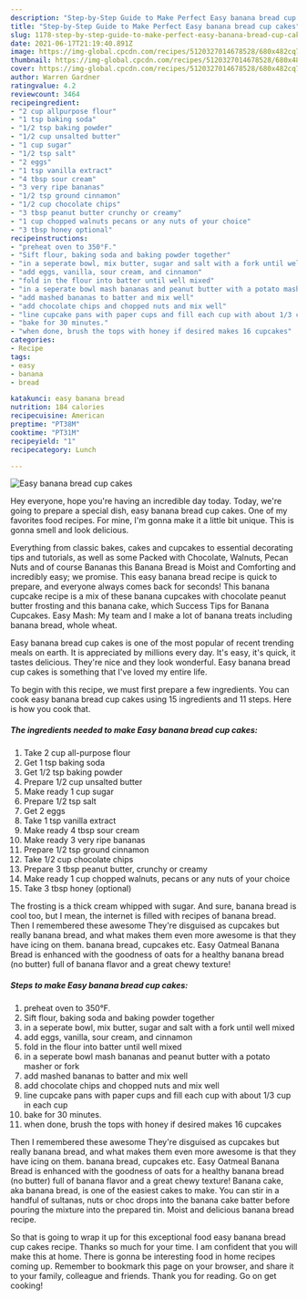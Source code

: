```yaml
---
description: "Step-by-Step Guide to Make Perfect Easy banana bread cup cakes"
title: "Step-by-Step Guide to Make Perfect Easy banana bread cup cakes"
slug: 1178-step-by-step-guide-to-make-perfect-easy-banana-bread-cup-cakes
date: 2021-06-17T21:19:40.891Z
image: https://img-global.cpcdn.com/recipes/5120327014678528/680x482cq70/easy-banana-bread-cup-cakes-recipe-main-photo.jpg
thumbnail: https://img-global.cpcdn.com/recipes/5120327014678528/680x482cq70/easy-banana-bread-cup-cakes-recipe-main-photo.jpg
cover: https://img-global.cpcdn.com/recipes/5120327014678528/680x482cq70/easy-banana-bread-cup-cakes-recipe-main-photo.jpg
author: Warren Gardner
ratingvalue: 4.2
reviewcount: 3464
recipeingredient:
- "2 cup allpurpose flour"
- "1 tsp baking soda"
- "1/2 tsp baking powder"
- "1/2 cup unsalted butter"
- "1 cup sugar"
- "1/2 tsp salt"
- "2 eggs"
- "1 tsp vanilla extract"
- "4 tbsp sour cream"
- "3 very ripe bananas"
- "1/2 tsp ground cinnamon"
- "1/2 cup chocolate chips"
- "3 tbsp peanut butter crunchy or creamy"
- "1 cup chopped walnuts pecans or any nuts of your choice"
- "3 tbsp honey optional"
recipeinstructions:
- "preheat oven to 350°F."
- "Sift flour, baking soda and baking powder together"
- "in a seperate bowl, mix butter, sugar and salt with a fork until well mixed"
- "add eggs, vanilla, sour cream, and cinnamon"
- "fold in the flour into batter until well mixed"
- "in a seperate bowl mash bananas and peanut butter with a potato masher or fork"
- "add mashed bananas to batter and mix well"
- "add chocolate chips and chopped nuts and mix well"
- "line cupcake pans with paper cups and fill each cup with about 1/3 cup in each cup"
- "bake for 30 minutes."
- "when done, brush the tops with honey if desired makes 16 cupcakes"
categories:
- Recipe
tags:
- easy
- banana
- bread

katakunci: easy banana bread 
nutrition: 184 calories
recipecuisine: American
preptime: "PT38M"
cooktime: "PT31M"
recipeyield: "1"
recipecategory: Lunch

---
```



![Easy banana bread cup cakes](https://img-global.cpcdn.com/recipes/5120327014678528/680x482cq70/easy-banana-bread-cup-cakes-recipe-main-photo.jpg)

Hey everyone, hope you're having an incredible day today. Today, we're going to prepare a special dish, easy banana bread cup cakes. One of my favorites food recipes. For mine, I'm gonna make it a little bit unique. This is gonna smell and look delicious.

Everything from classic bakes, cakes and cupcakes to essential decorating tips and tutorials, as well as some Packed with Chocolate, Walnuts, Pecan Nuts and of course Bananas this Banana Bread is Moist and Comforting and incredibly easy; we promise. This easy banana bread recipe is quick to prepare, and everyone always comes back for seconds! This banana cupcake recipe is a mix of these banana cupcakes with chocolate peanut butter frosting and this banana cake, which Success Tips for Banana Cupcakes. Easy Mash: My team and I make a lot of banana treats including banana bread, whole wheat.

Easy banana bread cup cakes is one of the most popular of recent trending meals on earth. It is appreciated by millions every day. It's easy, it's quick, it tastes delicious. They're nice and they look wonderful. Easy banana bread cup cakes is something that I've loved my entire life.


To begin with this recipe, we must first prepare a few ingredients. You can cook easy banana bread cup cakes using 15 ingredients and 11 steps. Here is how you cook that.

<!--inarticleads1-->

##### The ingredients needed to make Easy banana bread cup cakes:

1. Take 2 cup all-purpose flour
1. Get 1 tsp baking soda
1. Get 1/2 tsp baking powder
1. Prepare 1/2 cup unsalted butter
1. Make ready 1 cup sugar
1. Prepare 1/2 tsp salt
1. Get 2 eggs
1. Take 1 tsp vanilla extract
1. Make ready 4 tbsp sour cream
1. Make ready 3 very ripe bananas
1. Prepare 1/2 tsp ground cinnamon
1. Take 1/2 cup chocolate chips
1. Prepare 3 tbsp peanut butter, crunchy or creamy
1. Make ready 1 cup chopped walnuts, pecans or any nuts of your choice
1. Take 3 tbsp honey (optional)


The frosting is a thick cream whipped with sugar. And sure, banana bread is cool too, but I mean, the internet is filled with recipes of banana bread. Then I remembered these awesome They&#39;re disguised as cupcakes but really banana bread, and what makes them even more awesome is that they have icing on them. banana bread, cupcakes etc. Easy Oatmeal Banana Bread is enhanced with the goodness of oats for a healthy banana bread (no butter) full of banana flavor and a great chewy texture! 

<!--inarticleads2-->

##### Steps to make Easy banana bread cup cakes:

1. preheat oven to 350°F.
1. Sift flour, baking soda and baking powder together
1. in a seperate bowl, mix butter, sugar and salt with a fork until well mixed
1. add eggs, vanilla, sour cream, and cinnamon
1. fold in the flour into batter until well mixed
1. in a seperate bowl mash bananas and peanut butter with a potato masher or fork
1. add mashed bananas to batter and mix well
1. add chocolate chips and chopped nuts and mix well
1. line cupcake pans with paper cups and fill each cup with about 1/3 cup in each cup
1. bake for 30 minutes.
1. when done, brush the tops with honey if desired makes 16 cupcakes


Then I remembered these awesome They&#39;re disguised as cupcakes but really banana bread, and what makes them even more awesome is that they have icing on them. banana bread, cupcakes etc. Easy Oatmeal Banana Bread is enhanced with the goodness of oats for a healthy banana bread (no butter) full of banana flavor and a great chewy texture! Banana cake, aka banana bread, is one of the easiest cakes to make. You can stir in a handful of sultanas, nuts or choc drops into the banana cake batter before pouring the mixture into the prepared tin. Moist and delicious banana bread recipe. 

So that is going to wrap it up for this exceptional food easy banana bread cup cakes recipe. Thanks so much for your time. I am confident that you will make this at home. There is gonna be interesting food in home recipes coming up. Remember to bookmark this page on your browser, and share it to your family, colleague and friends. Thank you for reading. Go on get cooking!
